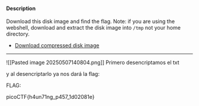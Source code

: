 
#### Description

Download this disk image and find the flag. Note: if you are using the webshell, download and extract the disk image into `/tmp` not your home directory.

- [Download compressed disk image](https://artifacts.picoctf.net/c/214/disk.flag.img.gz)
--------------

![[Pasted image 20250507140804.png]]
Primero desencriptamos el txt

y al desencriptarlo ya nos dará la flag:

FLAG:

picoCTF{h4un71ng_p457_1d02081e}